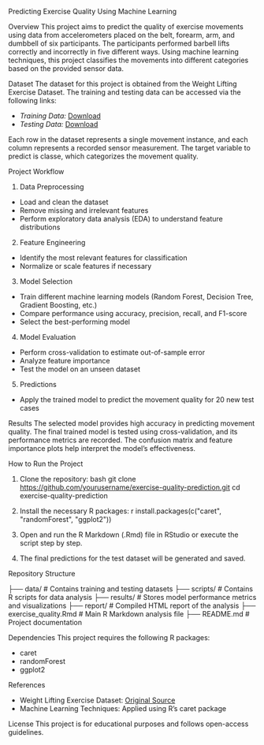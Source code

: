 Predicting Exercise Quality Using Machine Learning

Overview
This project aims to predict the quality of exercise movements using data from accelerometers placed on the belt, forearm, arm, and dumbbell of six participants. The participants performed barbell lifts correctly and incorrectly in five different ways. Using machine learning techniques, this project classifies the movements into different categories based on the provided sensor data.

Dataset
The dataset for this project is obtained from the Weight Lifting Exercise Dataset. The training and testing data can be accessed via the following links:
- *Training Data:* [Download](https://d396qusza40orc.cloudfront.net/predmachlearn/pml-training.csv)
- *Testing Data:* [Download](https://d396qusza40orc.cloudfront.net/predmachlearn/pml-testing.csv)

Each row in the dataset represents a single movement instance, and each column represents a recorded sensor measurement. The target variable to predict is classe, which categorizes the movement quality.

Project Workflow
1. Data Preprocessing
- Load and clean the dataset
- Remove missing and irrelevant features
- Perform exploratory data analysis (EDA) to understand feature distributions

2. Feature Engineering
- Identify the most relevant features for classification
- Normalize or scale features if necessary

3. Model Selection
- Train different machine learning models (Random Forest, Decision Tree, Gradient Boosting, etc.)
- Compare performance using accuracy, precision, recall, and F1-score
- Select the best-performing model

4. Model Evaluation
- Perform cross-validation to estimate out-of-sample error
- Analyze feature importance
- Test the model on an unseen dataset

5. Predictions
- Apply the trained model to predict the movement quality for 20 new test cases

Results
The selected model provides high accuracy in predicting movement quality. The final trained model is tested using cross-validation, and its performance metrics are recorded. The confusion matrix and feature importance plots help interpret the model’s effectiveness.

How to Run the Project
1. Clone the repository:
   bash
   git clone https://github.com/yourusername/exercise-quality-prediction.git
   cd exercise-quality-prediction
   
2. Install the necessary R packages:
   r
   install.packages(c("caret", "randomForest", "ggplot2"))
   
3. Open and run the R Markdown (.Rmd) file in RStudio or execute the script step by step.
4. The final predictions for the test dataset will be generated and saved.

Repository Structure

├── data/                  # Contains training and testing datasets
├── scripts/               # Contains R scripts for data analysis
├── results/               # Stores model performance metrics and visualizations
├── report/                # Compiled HTML report of the analysis
├── exercise_quality.Rmd   # Main R Markdown analysis file
├── README.md              # Project documentation


Dependencies
This project requires the following R packages:
- caret
- randomForest
- ggplot2

References
- Weight Lifting Exercise Dataset: [Original Source](http://web.archive.org/web/20161224072740/http:/groupware.les.inf.puc-rio.br/har)
- Machine Learning Techniques: Applied using R’s caret package

License
This project is for educational purposes and follows open-access guidelines.
